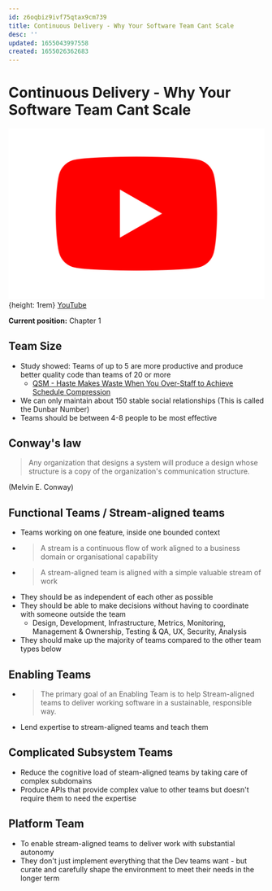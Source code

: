 ```yaml
---
id: z6oqbiz9ivf75qtax9cm739
title: Continuous Delivery - Why Your Software Team Cant Scale
desc: ''
updated: 1655043997558
created: 1655026362683
---
```


# Continuous Delivery - Why Your Software Team Cant Scale

![Youtube Icon](assets/youtube-icon.svg){height: 1rem} [YouTube](https://www.youtube.com/watch?v=pw686Oyeqmw)

**Current position:** Chapter 1

## Team Size
- Study showed: Teams of up to 5 are more productive and produce better quality code than teams of 20 or more
  - [QSM - Haste Makes Waste When You Over-Staff to Achieve Schedule Compression](https://www.qsm.com/risk_02.html)
- We can only maintain about 150 stable social relationships (This is called the Dunbar Number)
- Teams should be between 4-8 people to be most effective

## Conway's law
> Any organization that designs a system will produce a design whose structure is a copy of the organization's
  communication structure.

  (Melvin E. Conway)

## Functional Teams / Stream-aligned teams
- Teams working on one feature, inside one bounded context
- > A stream is a continuous flow of work aligned to a business domain or organisational capability
- > A stream-aligned team is aligned with a simple valuable stream of work
- They should be as independent of each other as possible
- They should be able to make decisions without having to coordinate with someone outside the team
  - Design, Development, Infrastructure, Metrics, Monitoring, Management & Ownership, Testing & QA, UX, Security,
    Analysis
- They should make up the majority of teams compared to the other team types below

## Enabling Teams
- > The primary goal of an Enabling Team is to help Stream-aligned teams to deliver working software in a sustainable,
    responsible way.
- Lend expertise to stream-aligned teams and teach them

## Complicated Subsystem Teams
- Reduce the cognitive load of steam-aligned teams by taking care of complex subdomains
- Produce APIs that provide complex value to other teams but doesn't require them to need the expertise

## Platform Team
- To enable stream-aligned teams to deliver work with substantial autonomy
- They don't just implement everything that the Dev teams want - but curate and carefully shape the environment to
  meet their needs in the longer term
